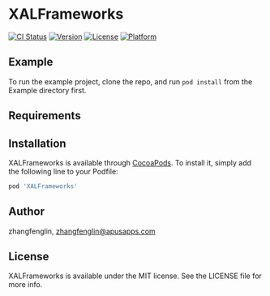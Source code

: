 # XALFrameworks

[![CI Status](https://img.shields.io/travis/xueminlee/XALFrameworks.svg?style=flat)](https://travis-ci.org/xueminlee/XALFrameworks)
[![Version](https://img.shields.io/cocoapods/v/XALFrameworks.svg?style=flat)](https://cocoapods.org/pods/XALFrameworks)
[![License](https://img.shields.io/cocoapods/l/XALFrameworks.svg?style=flat)](https://cocoapods.org/pods/XALFrameworks)
[![Platform](https://img.shields.io/cocoapods/p/XALFrameworks.svg?style=flat)](https://cocoapods.org/pods/XALFrameworks)

## Example

To run the example project, clone the repo, and run `pod install` from the Example directory first.

## Requirements

## Installation

XALFrameworks is available through [CocoaPods](https://cocoapods.org). To install
it, simply add the following line to your Podfile:

```ruby
pod 'XALFrameworks'
```

## Author

zhangfenglin, zhangfenglin@apusapps.com

## License

XALFrameworks is available under the MIT license. See the LICENSE file for more info.
